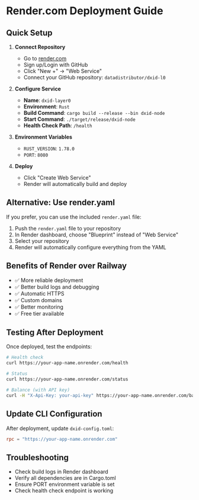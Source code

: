 # Render.com Deployment Guide

## Quick Setup

1. **Connect Repository**
   - Go to [render.com](https://render.com)
   - Sign up/Login with GitHub
   - Click "New +" → "Web Service"
   - Connect your GitHub repository: `datadistributor/dxid-l0`

2. **Configure Service**
   - **Name**: `dxid-layer0`
   - **Environment**: `Rust`
   - **Build Command**: `cargo build --release --bin dxid-node`
   - **Start Command**: `./target/release/dxid-node`
   - **Health Check Path**: `/health`

3. **Environment Variables**
   - `RUST_VERSION`: `1.78.0`
   - `PORT`: `8080`

4. **Deploy**
   - Click "Create Web Service"
   - Render will automatically build and deploy

## Alternative: Use render.yaml

If you prefer, you can use the included `render.yaml` file:

1. Push the `render.yaml` file to your repository
2. In Render dashboard, choose "Blueprint" instead of "Web Service"
3. Select your repository
4. Render will automatically configure everything from the YAML

## Benefits of Render over Railway

- ✅ More reliable deployment
- ✅ Better build logs and debugging
- ✅ Automatic HTTPS
- ✅ Custom domains
- ✅ Better monitoring
- ✅ Free tier available

## Testing After Deployment

Once deployed, test the endpoints:

```bash
# Health check
curl https://your-app-name.onrender.com/health

# Status
curl https://your-app-name.onrender.com/status

# Balance (with API key)
curl -H "X-Api-Key: your-api-key" https://your-app-name.onrender.com/balance/your-address
```

## Update CLI Configuration

After deployment, update `dxid-config.toml`:

```toml
rpc = "https://your-app-name.onrender.com"
```

## Troubleshooting

- Check build logs in Render dashboard
- Verify all dependencies are in Cargo.toml
- Ensure PORT environment variable is set
- Check health check endpoint is working
